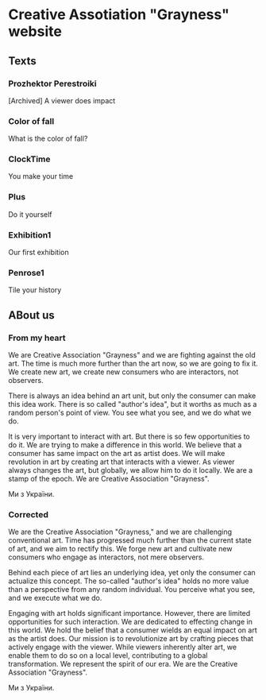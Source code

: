# Creative Assotiation "Grayness" website

## Texts

### Prozhektor Perestroiki
[Archived] A viewer does impact

### Color of fall
What is the color of fall?

### ClockTime
You make your time

### Plus
Do it yourself

### Exhibition1
Our first exhibition

### Penrose1
Tile your history



## ABout us

### From my heart

We are Creative Association "Grayness" and we are fighting against the old art. The time is much more further than the art now, so we are going to fix it. We create new art, we create new consumers who are interactors, not observers.

There is always an idea behind an art unit, but only the consumer can make this idea work. There is so called "author's idea", but it worths as much as a random person's point of view. You see what you see, and we do what we do.

It is very important to interact with art. But there is so few opportunities to do it. We are trying to make a difference in this world. We believe that a consumer has same impact on the art as artist does. We will make revolution in art by creating art that interacts with a viewer. As viewer always changes the art, but globally, we allow him to do it locally. We are a stamp of the epoch. We are Creative Association "Grayness". 

Ми з України.


### Corrected

We are the Creative Association "Grayness," and we are challenging conventional art. Time has progressed much further than the current state of art, and we aim to rectify this. We forge new art and cultivate new consumers who engage as interactors, not mere observers.

Behind each piece of art lies an underlying idea, yet only the consumer can actualize this concept. The so-called "author's idea" holds no more value than a perspective from any random individual. You perceive what you see, and we execute what we do.

Engaging with art holds significant importance. However, there are limited opportunities for such interaction. We are dedicated to effecting change in this world. We hold the belief that a consumer wields an equal impact on art as the artist does. Our mission is to revolutionize art by crafting pieces that actively engage with the viewer. While viewers inherently alter art, we enable them to do so on a local level, contributing to a global transformation. We represent the spirit of our era. We are the Creative Association "Grayness". 

Ми з України.

